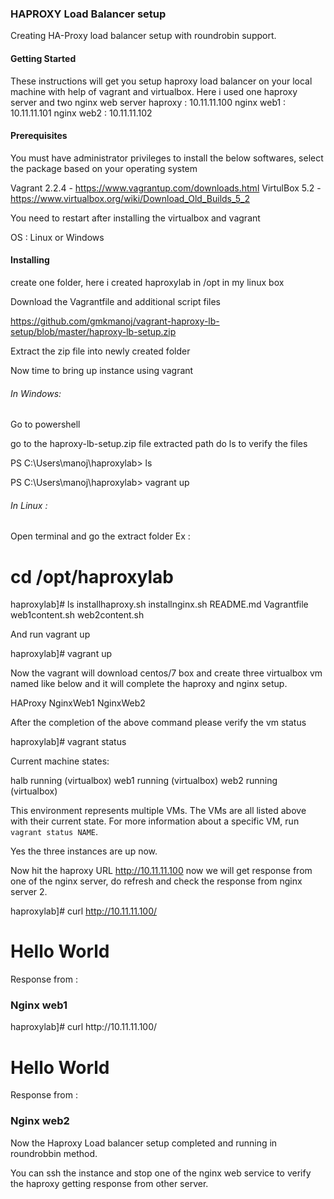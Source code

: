 <h3>HAPROXY Load Balancer setup</h3>

Creating HA-Proxy load balancer setup with roundrobin support.

<h4>Getting Started</h4>

These instructions will get you setup haproxy load balancer on your local machine with help of vagrant and virtualbox. Here i used one haproxy server and two nginx web server
haproxy : 10.11.11.100
nginx web1 : 10.11.11.101
nginx web2 : 10.11.11.102

<h4>Prerequisites</h4>

You must have administrator privileges to install the below softwares, select the package based on your operating system 

Vagrant 2.2.4 - https://www.vagrantup.com/downloads.html
VirtulBox 5.2 - https://www.virtualbox.org/wiki/Download_Old_Builds_5_2

You need to restart after installing the virtualbox and vagrant

OS : Linux or Windows

<h4>Installing</h4>

create one folder, here i created haproxylab in /opt in my linux box

Download the Vagrantfile and additional script files

https://github.com/gmkmanoj/vagrant-haproxy-lb-setup/blob/master/haproxy-lb-setup.zip

Extract the zip file into newly created folder

Now time to bring up instance using vagrant

<h6>In Windows:</h6>

Go to powershell

go to the haproxy-lb-setup.zip file extracted path do ls to verify the files

PS C:\Users\manoj\haproxylab> ls

PS C:\Users\manoj\haproxylab> vagrant up

<h6>In Linux :</h6>

Open terminal and go the extract folder
Ex : 
# cd /opt/haproxylab
haproxylab]# ls
installhaproxy.sh  installnginx.sh  README.md  Vagrantfile  web1content.sh  web2content.sh

And run vagrant up

haproxylab]# vagrant up

Now the vagrant will download centos/7 box and create three virtualbox vm named like below and it will complete the haproxy and nginx setup.

HAProxy
NginxWeb1
NginxWeb2

After the completion of the above command please verify the vm status

haproxylab]# vagrant status

Current machine states:

halb                      running (virtualbox)
web1                      running (virtualbox)
web2                      running (virtualbox)

This environment represents multiple VMs. The VMs are all listed
above with their current state. For more information about a specific
VM, run `vagrant status NAME`.

Yes the three instances are up now.

Now hit the haproxy URL http://10.11.11.100 now we will get response from one of the nginx server, do refresh and check the response from nginx server 2.

haproxylab]# curl http://10.11.11.100/
<html>
<body>
<h1>Hello World</h1>
    <p>Response from : <h3>Nginx web1</h3></p>
</body>
</html>
haproxylab]# curl http://10.11.11.100/
<html>
<body>
<h1>Hello World</h1>
    <p>Response from : <h3>Nginx web2</h3></p>
</body>
</html>

Now the Haproxy Load balancer setup completed and running in roundrobbin method.

You can ssh the instance and stop one of the nginx web service to verify the haproxy getting response from other server.

